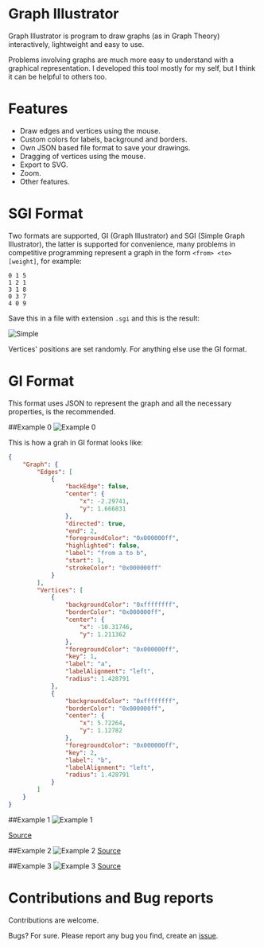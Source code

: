 Graph Illustrator
=================
Graph Illustrator is program to draw graphs (as in Graph Theory) interactively, lightweight and easy to use.

Problems involving graphs are much more easy to understand with a graphical representation. I developed this tool mostly for my self, but I think it can be helpful to others too.

Features
========
- Draw edges and vertices using the mouse.
- Custom colors for labels, background and borders.
- Own JSON based file format to save your drawings.
- Dragging of vertices using the mouse.
- Export to SVG.
- Zoom.
- Other features.

SGI Format
==========
Two formats are supported, GI (Graph Illustrator) and SGI (Simple Graph Illustrator), the latter is supported for convenience, many problems in competitive programming represent a graph in the form `<from> <to> [weight]`, for example:

```
0 1 5
1 2 1
3 1 8
0 3 7
4 0 9
```

Save this in a file with extension `.sgi` and this is the result:

![Simple](https://github.com/rendon/graph_illustrator/blob/master/doc/screenshots/simple.png)

Vertices' positions are set randomly. For anything else use the GI format.

GI Format
=========
This format uses JSON to represent the graph and all the necessary properties, is the recommended.

##Example 0
![Example 0](https://github.com/rendon/graph_illustrator/blob/master/doc/screenshots/example_0.png)

This is how a grah in GI format looks like:

```json
{
    "Graph": {
        "Edges": [
            {
                "backEdge": false,
                "center": {
                    "x": -2.29741,
                    "y": 1.666831
                },
                "directed": true,
                "end": 2,
                "foregroundColor": "0x000000ff",
                "highlighted": false,
                "label": "from a to b",
                "start": 1,
                "strokeColor": "0x000000ff"
            }
        ],
        "Vertices": [
            {
                "backgroundColor": "0xffffffff",
                "borderColor": "0x000000ff",
                "center": {
                    "x": -10.31746,
                    "y": 1.211362
                },
                "foregroundColor": "0x000000ff",
                "key": 1,
                "label": "a",
                "labelAlignment": "left",
                "radius": 1.428791
            },
            {
                "backgroundColor": "0xffffffff",
                "borderColor": "0x000000ff",
                "center": {
                    "x": 5.72264,
                    "y": 1.12782
                },
                "foregroundColor": "0x000000ff",
                "key": 2,
                "label": "b",
                "labelAlignment": "left",
                "radius": 1.428791
            }
        ]
    }
}
```

##Example 1
![Example 1](https://github.com/rendon/graph_illustrator/blob/master/doc/screenshots/example_1.png)

[Source](https://github.com/rendon/graph_illustrator/blob/master/doc/examples/example_1.gi)

##Example 2
![Example 2](https://github.com/rendon/graph_illustrator/blob/master/doc/screenshots/example_2.png)
[Source](https://github.com/rendon/graph_illustrator/blob/master/doc/examples/example_2.gi)

##Example 3
![Example 3](https://github.com/rendon/graph_illustrator/blob/master/doc/screenshots/example_3.png)
[Source](https://github.com/rendon/graph_illustrator/blob/master/doc/examples/example_3.gi)

Contributions and Bug reports
=============================
Contributions are welcome.

Bugs? For sure. Please report any bug you find, create an [issue](https://github.com/rendon/graph_illustrator/issues).
